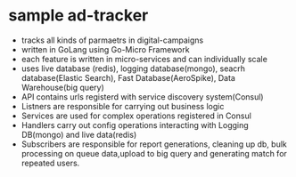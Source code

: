 # sample ad-tracker 
- tracks all kinds of parmaetrs in digital-campaigns
- written in GoLang using Go-Micro Framework
- each feature is written in micro-services and can individually scale
- uses live database (redis), logging database(mongo), seacrh database(Elastic Search), Fast Database(AeroSpike), Data Warehouse(big query)
- API contains urls registerd with service discovery system(Consul)
- Listners are responsible for carrying out business logic 
- Services are used for complex operations registered in Consul
- Handlers carry out config operations interacting with Logging DB(mongo) and live data(redis)
- Subscribers are responsible for report generations, cleaning up db, bulk processing on queue data,upload to big query
and generating match for repeated users.

